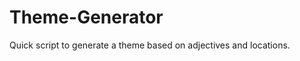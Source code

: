 Theme-Generator
===============

Quick script to generate a theme based on adjectives and locations.
